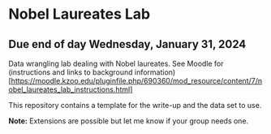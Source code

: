 # Nobel Laureates Lab
## Due end of day Wednesday, January 31, 2024

Data wrangling lab dealing with Nobel laureates. See Moodle for (instructions and links to background information)[https://moodle.kzoo.edu/pluginfile.php/690360/mod_resource/content/7/nobel_laureates_lab_instructions.html]

This repository contains a template for the write-up and the data set to use. 

**Note:** Extensions are possible but let me know if your group needs one.